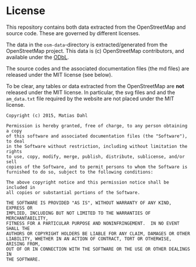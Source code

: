 
# License

This repository contains both data extracted from the
OpenStreetMap and source code. These are governed by different licenses.

The data in the `osm-data`-directory is extracted/generated from
the OpenStreetMap project. This data is (c) OpenStreetMap contributors, and
available under the [ODbL](https://www.openstreetmap.org/copyright).

The source codes and the associated documentation files (the md files) are
released under the MIT license (see below).

To be clear, any tables or data extracted from the OpenStreetMap are **not**
released under the MIT license. In particular, the svg files and and the `am_data.txt`
file required by the website are not placed under the MIT license. 

```
Copyright (c) 2015, Matias Dahl

Permission is hereby granted, free of charge, to any person obtaining a copy
of this software and associated documentation files (the "Software"), to deal
in the Software without restriction, including without limitation the rights
to use, copy, modify, merge, publish, distribute, sublicense, and/or sell
copies of the Software, and to permit persons to whom the Software is
furnished to do so, subject to the following conditions:

The above copyright notice and this permission notice shall be included in
all copies or substantial portions of the Software.

THE SOFTWARE IS PROVIDED "AS IS", WITHOUT WARRANTY OF ANY KIND, EXPRESS OR
IMPLIED, INCLUDING BUT NOT LIMITED TO THE WARRANTIES OF MERCHANTABILITY,
FITNESS FOR A PARTICULAR PURPOSE AND NONINFRINGEMENT.  IN NO EVENT SHALL THE
AUTHORS OR COPYRIGHT HOLDERS BE LIABLE FOR ANY CLAIM, DAMAGES OR OTHER
LIABILITY, WHETHER IN AN ACTION OF CONTRACT, TORT OR OTHERWISE, ARISING FROM,
OUT OF OR IN CONNECTION WITH THE SOFTWARE OR THE USE OR OTHER DEALINGS IN
THE SOFTWARE.
```
